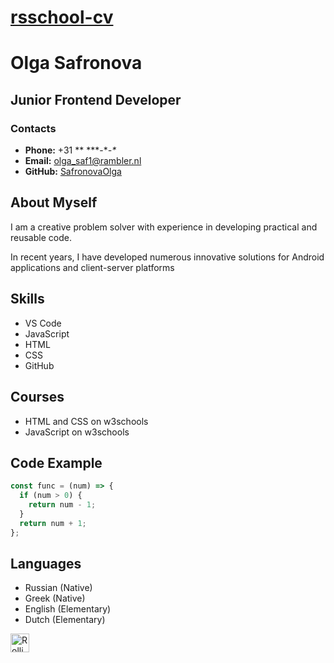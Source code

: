 # **[rsschool-cv]()**

# **Olga Safronova**

## **Junior Frontend Developer**

### **Contacts**

- **Phone:** +31 \** \***-\**-\**
- **Email:** olga_saf1@rambler.nl
- **GitHub:** [SafronovaOlga](https://github.com/)

## **About Myself**

<p>I am a creative problem solver with experience in developing practical and reusable code. </p>
<p>In recent years, I have developed numerous innovative solutions for Android applications and client-server platforms</p>

## **Skills**

- VS Code
- JavaScript
- HTML
- CSS
- GitHub

## **Courses**

- HTML and CSS on w3schools
- JavaScript on w3schools

## **Code Example**

```javascript
const func = (num) => {
  if (num > 0) {
    return num - 1;
  }
  return num + 1;
};
```

## **Languages**

- Russian (Native)
- Greek (Native)
- English (Elementary)
- Dutch (Elementary)

<img src="/static/images/logo-rsschool3.png" alt="Rolling Scopes School Logo" class="jsx-b10f2c1549d9146b header-logo" style="height: 30px;">

<!--<img src="/static/images/logo-rsschool3.png" alt="Rolling Scopes School Logo" class="jsx-b10f2c1549d9146b header-logo" style="height: 30px;">(logo in the right corner)-->